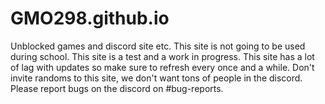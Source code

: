 # GMO298.github.io
Unblocked games and discord site etc.
This site is not going to be used during school. 
This site is a test and a work in progress. 
This site has a lot of lag with updates so make sure to refresh every once and a while. 
Don't invite randoms to this site, we don't want tons of people in the discord. 
Please report bugs on the discord on #bug-reports. 
